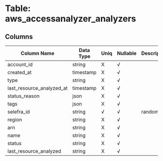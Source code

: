 # Table: aws_accessanalyzer_analyzers

## Columns 

|  Column Name   |  Data Type  | Uniq | Nullable | Description | 
|  ----  | ----  | ----  | ----  | ---- | 
| account_id | string | X | √ |  | 
| created_at | timestamp | X | √ |  | 
| type | string | X | √ |  | 
| last_resource_analyzed_at | timestamp | X | √ |  | 
| status_reason | json | X | √ |  | 
| tags | json | X | √ |  | 
| selefra_id | string | √ | √ | random id | 
| region | string | X | √ |  | 
| arn | string | X | √ |  | 
| name | string | X | √ |  | 
| status | string | X | √ |  | 
| last_resource_analyzed | string | X | √ |  | 


